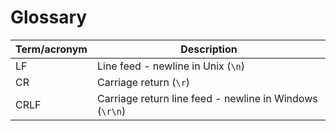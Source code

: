 # Glossary
| Term/acronym | Description |
| ------------ | ----------- |
| LF | Line feed - newline in Unix (`\n`) |
| CR | Carriage return (`\r`) |
| CRLF | Carriage return line feed - newline in Windows (`\r\n`) |
